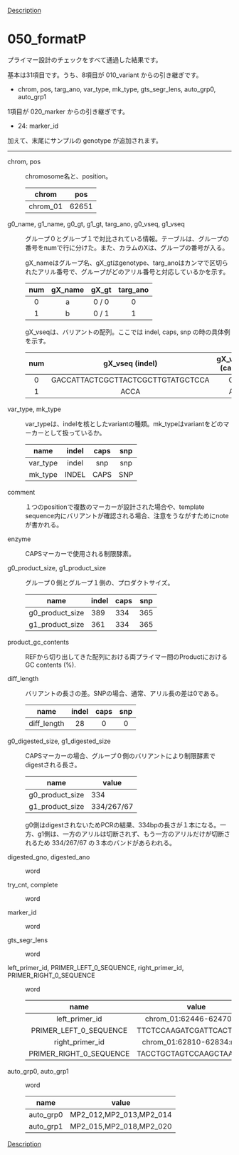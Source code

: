 [Description](DESCRIPTION.md)

# 050_formatP

プライマー設計のチェックをすべて通過した結果です。

基本は31項目です。うち、8項目が 010_variant からの引き継ぎです。

- chrom, pos, targ\_ano, var\_type, mk\_type, gts\_segr\_lens, auto\_grp0, auto\_grp1

1項目が 020\_marker からの引き継ぎです。

- 24: marker\_id

加えて、末尾にサンプルの genotype が追加されます。

---

<dl>
<dt>
chrom, pos
</dt>
<dd>
<p><p>
chromosome名と、position。
</p>

chrom | pos
:---:|:---:
chrom_01 | 62651

</dd>
</dl>


<dl>
<dt>
g0_name, g1_name, g0_gt, g1_gt, targ_ano, g0_vseq, g1_vseq
</dt>
<dd>
<p><p>
グループ０とグループ１で対比されている情報。テーブルは、グループの番号をnumで行に分けた。また、カラムのXは、グループの番号が入る。
</p>
<p>
gX_nameはグループ名、gX_gtはgenotype、targ_anoはカンマで区切られたアリル番号で、グループがどのアリル番号と対応しているかを示す。
</p>

|num|gX_name|gX_gt|targ_ano|
|:---:|:---:|:---:|:---:|
| 0 |a|0 / 0|0|
| 1 |b|0 / 1| 1|

<p>
gX_vseqは、バリアントの配列。ここでは indel, caps, snp の時の具体例を示す。
</p>

|num|gX_vseq (indel)|gX_vseq (caps)|gX_vseq (snp)|
|:---:|:---:|:---:|:---:|
| 0 |GACCATTACTCGCTTACTCGCTTGTATGCTCCA |G|G
| 1 |ACCA|A|T

</dd>
</dl>


<dl>
<dt>
var_type, mk_type
</dt>
<dd>
<p><p>
var_typeは、indelを核としたvariantの種類。mk_typeはvariantをどのマーカーとして扱っているか。
</p>

|name|indel|caps|snp|
|:---:|:---:|:---:|:---:|
| var_type |indel|snp|snp|
| mk_type |INDEL|CAPS|SNP|

</dd>
</dl>


<dl>
<dt>
comment
</dt>
<dd>
<p><p>
１つのpositionで複数のマーカーが設計された場合や、template sequence内にバリアントが確認される場合、注意をうながすためにnoteが書かれる。
</p>

</dd>
</dl>

<dl>
<dt>
enzyme
</dt>
<dd>
<p>
<p>
CAPSマーカーで使用される制限酵素。
</p>

</dd>
</dl>

<dl>
<dt>
g0_product_size, g1_product_size
</dt>
<dd>
<p><p>
グループ０側とグループ１側の、プロダクトサイズ。
</p>

name|indel|caps|snp
---|---|---|---
g0_product_size |389|334|365
g1_product_size |361|334|365


</dd>
</dl>

<dl>
<dt>
product_gc_contents
</dt>
<dd>
<p><p>
REFから切り出してきた配列における両プライマー間のProductにおけるGC contents (%).
</p>

</dd>
</dl>

<dl>
<dt>
diff_length
</dt>
<dd>
<p><p>
バリアントの長さの差。SNPの場合、通常、アリル長の差は0である。
</p>

name|indel|caps|snp
---|:---:|:---:|:---:|
diff_length|28|0|0


</dd>
</dl>

<dl>
<dt>
g0_digested_size, g1_digested_size

</dt>
<dd>
<p><p>
CAPSマーカーの場合、グループ０側のバリアントにより制限酵素でdigestされる長さ。
</p>

name|value|
---|---|
g0_product_size |334
g1_product_size |334/267/67

<p>
g0側はdigestされないためPCRの結果、334bpの長さが１本になる。一方、g1側は、一方のアリルは切断されず、もう一方のアリルだけが切断されるため 334/267/67 の３本のバンドがあらわれる。
</p>

</dd>
</dl>

<dl>
<dt>
digested_gno, digested_ano
</dt>
<dd>
<p>word</p>

</dd>
</dl>


<dl>
<dt>
try_cnt, complete
</dt>
<dd>
<p>word</p>

</dd>
</dl>

<dl>
<dt>
marker_id
</dt>
<dd>
<p><p>
word
</p>

</dd>
</dl>

<dl>
<dt>
gts_segr_lens
</dt>
<dd>
<p><p>
word
</p>

</dd>
</dl>

<dl>
<dt>
left_primer_id, PRIMER_LEFT_0_SEQUENCE, right_primer_id, PRIMER_RIGHT_0_SEQUENCE
</dt>
<dd>
<p><p>
word
</p>

name|value
:---:|:---:
left_primer_id |chrom_01:62446-62470:plus
PRIMER_LEFT_0_SEQUENCE|TTCTCCAAGATCGATTCACTCTGTT
right_primer_id |chrom_01:62810-62834:minus
PRIMER_RIGHT_0_SEQUENCE |TACCTGCTAGTCCAAGCTAATTTGT

</dd>
</dl>

<dl>
<dt>
auto_grp0, auto_grp1
</dt>
<dd>
<p><p>
word
</p>


name|value|
---|---|
auto_grp0 |MP2_012,MP2_013,MP2_014
auto_grp1 |MP2_015,MP2_018,MP2_020

</dd>
</dl>

[Description](DESCRIPTION.md)

